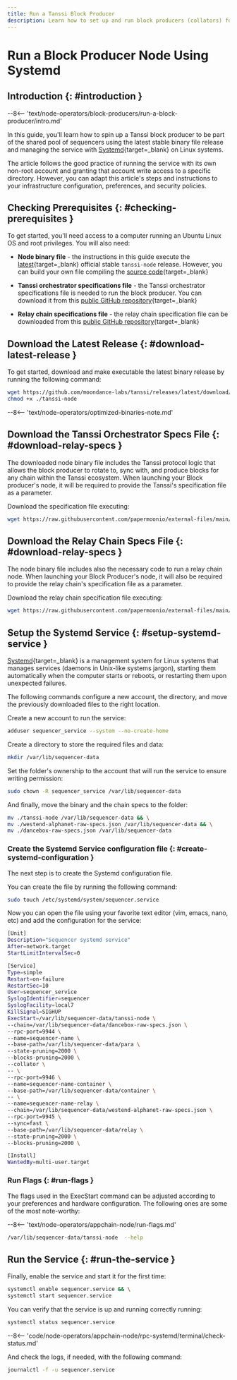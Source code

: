 ```yaml
---
title: Run a Tanssi Block Producer
description: Learn how to set up and run block producers (collators) for Tanssi Appchains using Systemd, allowing you to participate in the protocol and earn rewards.
---
```


# Run a Block Producer Node Using Systemd

## Introduction {: #introduction }

--8<-- 'text/node-operators/block-producers/run-a-block-producer/intro.md'

In this guide, you'll learn how to spin up a Tanssi block producer to be part of the shared pool of sequencers using the latest stable binary file release and managing the service with [Systemd](https://systemd.io/){target=\_blank} on Linux systems.

The article follows the good practice of running the service with its own non-root account and granting that account write access to a specific directory. However, you can adapt this article's steps and instructions to your infrastructure configuration, preferences, and security policies.

## Checking Prerequisites {: #checking-prerequisites }

To get started, you'll need access to a computer running an Ubuntu Linux OS and root privileges. You will also need:

- **Node binary file** - the instructions in this guide execute the [latest](https://github.com/moondance-labs/tanssi/releases/latest){target=\_blank} official stable `tanssi-node` release. However, you can build your own file compiling the [source code](https://github.com/moondance-labs/tanssi){target=\_blank}

- **Tanssi orchestrator specifications file** - the Tanssi orchestrator specifications file is needed to run the block producer. You can download it from this [public GitHub repository](https://github.com/papermoonio/external-files/blob/main/Tanssi/Dancebox/){target=\_blank}

- **Relay chain specifications file** - the relay chain specification file can be downloaded from this [public GitHub repository](https://github.com/papermoonio/external-files/blob/main/Moonbeam/Moonbase-Alpha/){target=\_blank}

## Download the Latest Release {: #download-latest-release }

To get started, download and make executable the latest binary release by running the following command:

```bash
wget https://github.com/moondance-labs/tanssi/releases/latest/download/tanssi-node && \
chmod +x ./tanssi-node
```

--8<-- 'text/node-operators/optimized-binaries-note.md'

## Download the Tanssi Orchestrator Specs File {: #download-relay-specs }

The downloaded node binary file includes the Tanssi protocol logic that allows the block producer to rotate to, sync with, and produce blocks for any chain within the Tanssi ecosystem. When launching your Block producer's node, it will be required to provide the Tanssi's specification file as a parameter. 

Download the specification file executing:

```bash
wget https://raw.githubusercontent.com/papermoonio/external-files/main/Tanssi/Dancebox/dancebox-raw-specs.json
```

## Download the Relay Chain Specs File {: #download-relay-specs }

The node binary file includes also the necessary code to run a relay chain node. When launching your Block Producer's node, it will also be required to provide the relay chain's specification file as a parameter. 

Download the relay chain specification file executing:

```bash
wget https://raw.githubusercontent.com/papermoonio/external-files/main/Moonbeam/Moonbase-Alpha/westend-alphanet-raw-specs.json
```

## Setup the Systemd Service {: #setup-systemd-service }

[Systemd](https://systemd.io/){target=\_blank} is a management system for Linux systems that manages services (daemons in Unix-like systems jargon), starting them automatically when the computer starts or reboots, or restarting them upon unexpected failures.

The following commands configure a new account, the directory, and move the previously downloaded files to the right location.

Create a new account to run the service:

```bash
adduser sequencer_service --system --no-create-home
```

Create a directory to store the required files and data:

```bash
mkdir /var/lib/sequencer-data
```

Set the folder's ownership to the account that will run the service to ensure writing permission:

```bash
sudo chown -R sequencer_service /var/lib/sequencer-data
```

And finally, move the binary and the chain specs to the folder:

```bash
mv ./tanssi-node /var/lib/sequencer-data && \
mv ./westend-alphanet-raw-specs.json /var/lib/sequencer-data && \
mv ./dancebox-raw-specs.json /var/lib/sequencer-data
```

### Create the Systemd Service configuration file {: #create-systemd-configuration }

The next step is to create the Systemd configuration file. 

You can create the file by running the following command:

```bash
sudo touch /etc/systemd/system/sequencer.service
```

Now you can open the file using your favorite text editor (vim, emacs, nano, etc) and add the configuration for the service:

```bash
[Unit]
Description="Sequencer systemd service"
After=network.target
StartLimitIntervalSec=0

[Service]
Type=simple
Restart=on-failure
RestartSec=10
User=sequencer_service
SyslogIdentifier=sequencer
SyslogFacility=local7
KillSignal=SIGHUP
ExecStart=/var/lib/sequencer-data/tanssi-node \
--chain=/var/lib/sequencer-data/dancebox-raw-specs.json \
--rpc-port=9944 \
--name=sequencer-name \
--base-path=/var/lib/sequencer-data/para \
--state-pruning=2000 \
--blocks-pruning=2000 \
--collator \
-- \
--rpc-port=9946 \
--name=sequencer-name-container \
--base-path=/var/lib/sequencer-data/container \
-- \
--name=sequencer-name-relay \
--chain=/var/lib/sequencer-data/westend-alphanet-raw-specs.json \
--rpc-port=9945 \
--sync=fast \
--base-path=/var/lib/sequencer-data/relay \
--state-pruning=2000 \
--blocks-pruning=2000 \

[Install]
WantedBy=multi-user.target
```
### Run Flags {: #run-flags }

The flags used in the ExecStart command can be adjusted according to your preferences and hardware configuration. The following ones are some of the most note-worthy:

--8<-- 'text/node-operators/appchain-node/run-flags.md'

```bash
/var/lib/sequencer-data/tanssi-node  --help
```

## Run the Service {: #run-the-service }

Finally, enable the service and start it for the first time:

```bash
systemctl enable sequencer.service && \
systemctl start sequencer.service
```

You can verify that the service is up and running correctly running:

```bash
systemctl status sequencer.service
```

--8<-- 'code/node-operators/appchain-node/rpc-systemd/terminal/check-status.md'

And check the logs, if needed, with the following command:

```bash
journalctl -f -u sequencer.service
```
